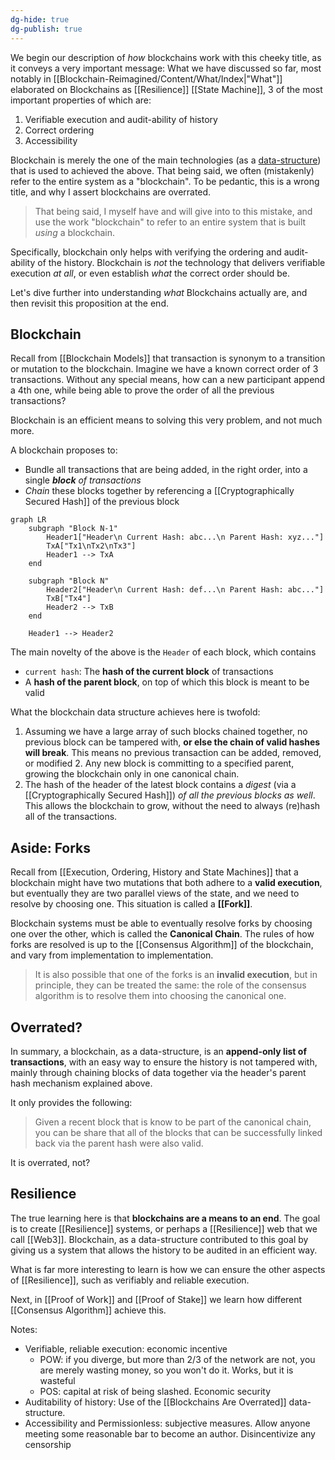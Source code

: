 ```yaml
---
dg-hide: true
dg-publish: true
---
```

We begin our description of *how* blockchains work with this cheeky title, as it conveys a very important message: What we have discussed so far, most notably in [[Blockchain-Reimagined/Content/What/Index|"What"]] elaborated on Blockchains as [[Resilience]] [[State Machine]], 3 of the most important properties of which are: 
1. Verifiable execution and audit-ability of history
2. Correct ordering
3. Accessibility

Blockchain is merely the one of the main technologies (as a [data-structure](https://en.wikipedia.org/wiki/Data_structure)) that is used to achieved the above. That being said, we often (mistakenly) refer to the entire system as a "blockchain". To be pedantic, this is a wrong title, and why I assert blockchains are overrated. 

> That being said, I myself have and will give into to this mistake, and use the work "blockchain" to refer to an entire system that is built *using* a blockchain.

Specifically, blockchain only helps with verifying the ordering and audit-ability of the history. Blockchain is *not* the technology that delivers verifiable execution *at all*, or even establish *what* the correct order should be.

Let's dive further into understanding *what* Blockchains actually are, and then revisit this proposition at the end.
## Blockchain
Recall from [[Blockchain Models]] that transaction is synonym to a transition or mutation to the blockchain. Imagine we have a known correct order of 3 transactions. Without any special means, how can a new participant append a 4th one, while being able to prove the order of all the previous transactions? 

Blockchain is an efficient means to solving this very problem, and not much more.

A blockchain proposes to: 
- Bundle all transactions that are being added, in the right order, into a single ***block** of transactions*
- *Chain* these blocks together by referencing a [[Cryptographically Secured Hash]] of the previous block

```mermaid
graph LR
    subgraph "Block N-1"
        Header1["Header\n Current Hash: abc...\n Parent Hash: xyz..."]
        TxA["Tx1\nTx2\nTx3"]
        Header1 --> TxA
    end

    subgraph "Block N"
        Header2["Header\n Current Hash: def...\n Parent Hash: abc..."]
        TxB["Tx4"]
        Header2 --> TxB
    end

    Header1 --> Header2
```
The main novelty of the above is the `Header` of each block, which contains
- `current hash`: The **hash of the current block** of transactions
- A **hash of the parent block**, on top of which this block is meant to be valid

What the blockchain data structure achieves here is twofold: 
1. Assuming we have a large array of such blocks chained together, no previous block can be tampered with, **or else the chain of valid hashes will break**. This means no previous transaction can be added, removed, or modified
	2. Any new block is committing to a specified parent, growing the blockchain only in one canonical chain.
2. The hash of the header of the latest block contains a *digest* (via a [[Cryptographically Secured Hash]]) *of all the previous blocks as well*. This allows the blockchain to grow, without the need to always (re)hash all of the transactions. 
## Aside: Forks 
Recall from [[Execution, Ordering, History and State Machines]] that a blockchain might have two mutations that both adhere to a **valid execution**, but eventually they are two parallel views of the state, and we need to resolve by choosing one. This situation is called a **[[Fork]]**. 

Blockchain systems must be able to eventually resolve forks by choosing one over the other, which is called the **Canonical Chain**. The rules of how forks are resolved is up to the [[Consensus Algorithm]] of the blockchain, and vary from implementation to implementation.

> It is also possible that one of the forks is an **invalid execution**, but in principle, they can be treated the same: the role of the consensus algorithm is to resolve them into choosing the canonical one. 
## Overrated? 
In summary, a blockchain, as a data-structure, is an **append-only list of transactions**, with an easy way to ensure the history is not tampered with, mainly through chaining blocks of data together via the header's parent hash mechanism explained above.

It only provides the following: 

> Given a recent block that is know to be part of the canonical chain, you can be share that all of the blocks that can be successfully linked back via the parent hash were also valid. 

It is overrated, not? 

## Resilience
The true learning here is that **blockchains are a means to an end**. The goal is to create [[Resilience]] systems, or perhaps a [[Resilience]] web that we call [[Web3]]. Blockchain, as a data-structure contributed to this goal by giving us a system that allows the history to be audited in an efficient way. 

What is far more interesting to learn is how we can ensure the other aspects of [[Resilience]], such as verifiably and reliable execution. 

Next, in [[Proof of Work]] and [[Proof of Stake]] we learn how different [[Consensus Algorithm]] achieve this. 

Notes: 

- Verifiable, reliable execution: economic incentive
	- POW: if you diverge, but more than 2/3 of the network are not, you are merely wasting money, so you won't do it. Works, but it is wasteful
	- POS: capital at risk of being slashed. Economic security
- Auditability of history: Use of the [[Blockchains Are Overrated]] data-structure. 
- Accessibility and Permissionless: subjective measures. Allow anyone meeting some reasonable bar to become an author. Disincentivize any censorship